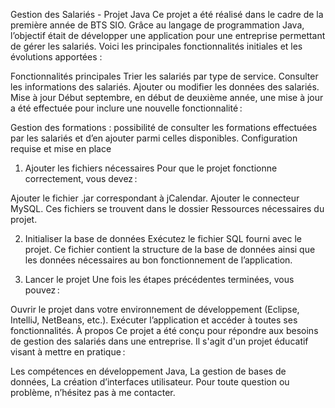 Gestion des Salariés - Projet Java
Ce projet a été réalisé dans le cadre de la première année de BTS SIO. Grâce au langage de programmation Java, l’objectif était de développer une application pour une entreprise permettant de gérer les salariés. Voici les principales fonctionnalités initiales et les évolutions apportées :

Fonctionnalités principales
Trier les salariés par type de service.
Consulter les informations des salariés.
Ajouter ou modifier les données des salariés.
Mise à jour
Début septembre, en début de deuxième année, une mise à jour a été effectuée pour inclure une nouvelle fonctionnalité :

Gestion des formations : possibilité de consulter les formations effectuées par les salariés et d’en ajouter parmi celles disponibles.
Configuration requise et mise en place
1. Ajouter les fichiers nécessaires
Pour que le projet fonctionne correctement, vous devez :

Ajouter le fichier .jar correspondant à jCalendar.
Ajouter le connecteur MySQL.
Ces fichiers se trouvent dans le dossier Ressources nécessaires du projet.

2. Initialiser la base de données
Exécutez le fichier SQL fourni avec le projet. Ce fichier contient la structure de la base de données ainsi que les données nécessaires au bon fonctionnement de l’application.

3. Lancer le projet
Une fois les étapes précédentes terminées, vous pouvez :

Ouvrir le projet dans votre environnement de développement (Eclipse, IntelliJ, NetBeans, etc.).
Exécuter l’application et accéder à toutes ses fonctionnalités.
À propos
Ce projet a été conçu pour répondre aux besoins de gestion des salariés dans une entreprise.
Il s'agit d'un projet éducatif visant à mettre en pratique :

Les compétences en développement Java,
La gestion de bases de données,
La création d’interfaces utilisateur.
Pour toute question ou problème, n’hésitez pas à me contacter.
